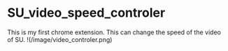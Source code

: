 # SU_video_speed_controler
This is my first chrome extension. This can change the speed of the video of SU. 
!(/image/video_controler.png)
